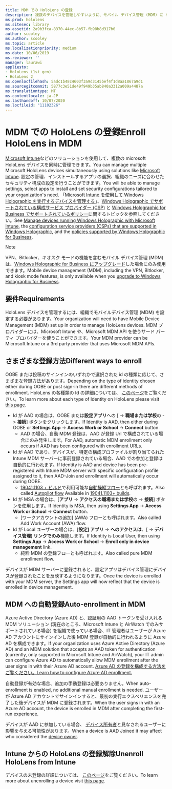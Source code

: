 ```yaml
---
title: MDM での HoloLens の登録
description: 複数のデバイスを管理しやすいように、モバイル デバイス管理 (MDM) に HoloLens を登録します。
ms.prod: hololens
ms.sitesec: library
ms.assetid: 2a9b3fca-8370-44ec-8b57-fb98b8d317b0
author: scooley
ms.author: scooley
ms.topic: article
ms.localizationpriority: medium
ms.date: 10/06/2019
ms.reviewer: ''
manager: laurawi
appliesto:
- HoloLens (1st gen)
- HoloLens 2
ms.openlocfilehash: 5adc1b48c4603f3a9d3145bef4f1d8aa1867a9d1
ms.sourcegitcommit: 5877c3e51de49f949b35ab840a3312a009a4487a
ms.translationtype: MT
ms.contentlocale: ja-JP
ms.lasthandoff: 10/07/2020
ms.locfileid: "11102326"
---
```

# <span data-ttu-id="0ed1b-103">MDM での HoloLens の登録</span><span class="sxs-lookup"><span data-stu-id="0ed1b-103">Enroll HoloLens in MDM</span></span>

<span data-ttu-id="0ed1b-104">[Microsoft Intune](https://docs.microsoft.com/intune/windows-holographic-for-business)などのソリューションを使用して、複数の microsoft HoloLens デバイスを同時に管理できます。</span><span class="sxs-lookup"><span data-stu-id="0ed1b-104">You can manage multiple Microsoft HoloLens devices simultaneously using solutions like [Microsoft Intune](https://docs.microsoft.com/intune/windows-holographic-for-business).</span></span> <span data-ttu-id="0ed1b-105">設定の管理、インストールするアプリの選択、組織のニーズに合わせたセキュリティ構成の設定を行うことができます。</span><span class="sxs-lookup"><span data-stu-id="0ed1b-105">You will be able to manage settings, select apps to install and set security configurations tailored to your organization's need.</span></span> <span data-ttu-id="0ed1b-106">「[Microsoft Intune を使用して Windows Holographic を実行するデバイスを管理する](https://docs.microsoft.com/intune/windows-holographic-for-business)」、[Windows Holographic でサポートされている構成サービス プロバイダー (CSP)](https://msdn.microsoft.com/windows/hardware/commercialize/customize/mdm/configuration-service-provider-reference#hololens) と [Windows Holographic for Business でサポートされているポリシー](https://msdn.microsoft.com/windows/hardware/commercialize/customize/mdm/policy-configuration-service-provider#hololenspolicies)に関するトピックを参照してください。</span><span class="sxs-lookup"><span data-stu-id="0ed1b-106">See [Manage devices running Windows Holographic with Microsoft Intune](https://docs.microsoft.com/intune/windows-holographic-for-business), the [configuration service providers (CSPs) that are supported in Windows Holographic](https://msdn.microsoft.com/windows/hardware/commercialize/customize/mdm/configuration-service-provider-reference#hololens), and the [policies supported by Windows Holographic for Business](https://msdn.microsoft.com/windows/hardware/commercialize/customize/mdm/policy-configuration-service-provider#hololenspolicies).</span></span>

> [!NOTE]
> <span data-ttu-id="0ed1b-107">VPN、Bitlocker、キオスク モードの機能を含むモバイル デバイス管理 (MDM) は、[Windows Holographic for Business にアップグレード](hololens1-upgrade-enterprise.md)した場合にのみ使用できます。</span><span class="sxs-lookup"><span data-stu-id="0ed1b-107">Mobile device management (MDM), including the VPN, Bitlocker, and kiosk mode features, is only available when you [upgrade to Windows Holographic for Business](hololens1-upgrade-enterprise.md).</span></span>

## <span data-ttu-id="0ed1b-108">要件</span><span class="sxs-lookup"><span data-stu-id="0ed1b-108">Requirements</span></span>

 <span data-ttu-id="0ed1b-109">HoloLens デバイスを管理するには、組織でモバイルデバイス管理 (MDM) を設定する必要があります。</span><span class="sxs-lookup"><span data-stu-id="0ed1b-109">Your organization will need to have Mobile Device Management (MDM) set up in order to manage HoloLens devices.</span></span> <span data-ttu-id="0ed1b-110">MDM プロバイダーには、Microsoft Intune や、Microsoft MDM API を使うサード パーティ プロバイダーを使うことができます。</span><span class="sxs-lookup"><span data-stu-id="0ed1b-110">Your MDM provider can be Microsoft Intune or a 3rd party provider that uses Microsoft MDM APIs.</span></span>
 
## <span data-ttu-id="0ed1b-111">さまざまな登録方法</span><span class="sxs-lookup"><span data-stu-id="0ed1b-111">Different ways to enroll</span></span>

<span data-ttu-id="0ed1b-112">OOBE または投稿のサインインのいずれかで選択された id の種類に応じて、さまざまな登録方法があります。</span><span class="sxs-lookup"><span data-stu-id="0ed1b-112">Depending on the type of identity chosen either during OOBE or post sign-in there are different methods of enrollment.</span></span> <span data-ttu-id="0ed1b-113">HoloLens の各種類の Id の詳細については、 [このページ](hololens-identity.md)をご覧ください。</span><span class="sxs-lookup"><span data-stu-id="0ed1b-113">To learn more about each type of Identity on HoloLens please visit [this page](hololens-identity.md).</span></span>

- <span data-ttu-id="0ed1b-114">Id が AAD の場合は、OOBE または**設定アプリ**への [  ->  **職場または学校**の  ->  **接続**] ボタンをクリックします。</span><span class="sxs-lookup"><span data-stu-id="0ed1b-114">If Identity is AAD, then either during OOBE or **Settings App** -> **Access Work or School** -> **Connect** button.</span></span>
    - <span data-ttu-id="0ed1b-115">AAD の場合、自動 MDM 登録は、AAD が登録 Url で構成されている場合にのみ発生します。</span><span class="sxs-lookup"><span data-stu-id="0ed1b-115">For AAD, automatic MDM enrollment only occurs if AAD has been configured with enrollment URLs.</span></span>
- <span data-ttu-id="0ed1b-116">Id が AAD であり、デバイスが、特定の構成プロファイルが割り当てられた Intune MDM サーバーに事前登録されている場合、AAD での参加と登録は自動的に行われます。</span><span class="sxs-lookup"><span data-stu-id="0ed1b-116">If Identity is AAD and device has been pre-registered with Intune MDM server with specific configuration profile assigned to it, then AAD-Join and enrollment will automatically occur during OOBE.</span></span>
    - <span data-ttu-id="0ed1b-117">[19041.1103 + ビルド](hololens-release-notes.md#windows-holographic-version-2004)で利用可能な[自動操縦フロー](hololens2-autopilot.md)とも呼ばれます。</span><span class="sxs-lookup"><span data-stu-id="0ed1b-117">Also called [Autopilot flow](hololens2-autopilot.md) Available in [19041.1103+ builds](hololens-release-notes.md#windows-holographic-version-2004).</span></span>
- <span data-ttu-id="0ed1b-118">Id が MSA の場合は、[**アプリ**  ->  **アクセスの職場または学校**の  ->  **接続**] ボタンを使用します。</span><span class="sxs-lookup"><span data-stu-id="0ed1b-118">If Identity is MSA, then using **Settings App** -> **Access Work or School** -> **Connect** button.</span></span>
    - <span data-ttu-id="0ed1b-119">[ワークアカウントの追加] (AWA) フローとも呼ばれます。</span><span class="sxs-lookup"><span data-stu-id="0ed1b-119">Also called Add Work Account (AWA) flow.</span></span>
- <span data-ttu-id="0ed1b-120">Id が Local ユーザーの場合は、[**設定] アプリ**  ->  **へのアクセスは**、[  ->  **デバイス管理] リンクでのみ**機能します。</span><span class="sxs-lookup"><span data-stu-id="0ed1b-120">If Identity is Local User, then using **Settings App** -> **Access Work or School** -> **Enroll only in device management** link.</span></span>
    - <span data-ttu-id="0ed1b-121">純粋 MDM の登録フローとも呼ばれます。</span><span class="sxs-lookup"><span data-stu-id="0ed1b-121">Also called pure MDM enrollment flow.</span></span>

<span data-ttu-id="0ed1b-122">デバイスが MDM サーバーに登録されると、設定アプリはデバイス管理にデバイスが登録されたことを反映するようになります。</span><span class="sxs-lookup"><span data-stu-id="0ed1b-122">Once the device is enrolled with your MDM server, the Settings app will now reflect that the device is enrolled in device management.</span></span>

## <span data-ttu-id="0ed1b-123">MDM への自動登録</span><span class="sxs-lookup"><span data-stu-id="0ed1b-123">Auto-enrollment in MDM</span></span>

<span data-ttu-id="0ed1b-124">Azure Active Directory (Azure AD) と、認証用の AAD トークンを受け入れる MDM ソリューション (現在のところ、Microsoft Intune と AirWatch でのみサポートされている場合) を組織で使っている場合、IT 管理者はユーザーが Azure AD アカウントにサインインした後 MDM 登録が自動的に行われるように Azure AD を構成できます。</span><span class="sxs-lookup"><span data-stu-id="0ed1b-124">If your organization uses Azure Active Directory (Azure AD) and an MDM solution that accepts an AAD token for authentication (currently, only supported in Microsoft Intune and AirWatch), your IT admin can configure Azure AD to automatically allow MDM enrollment after the user signs in with their Azure AD account.</span></span> [<span data-ttu-id="0ed1b-125">Azure AD の登録を構成する方法をご覧ください。</span><span class="sxs-lookup"><span data-stu-id="0ed1b-125">Learn how to configure Azure AD enrollment.</span></span>](https://docs.microsoft.com/mem/intune/enrollment/windows-enroll#enable-windows-10-automatic-enrollment)

<span data-ttu-id="0ed1b-126">自動登録が有効な場合、追加の手動登録は必要ありません。</span><span class="sxs-lookup"><span data-stu-id="0ed1b-126">When auto-enrollment is enabled, no additional manual enrollment is needed.</span></span> <span data-ttu-id="0ed1b-127">ユーザーが Azure AD アカウントでサインインすると、最初の実行エクスペリエンスを完了した後デバイスが MDM に登録されます。</span><span class="sxs-lookup"><span data-stu-id="0ed1b-127">When the user signs in with an Azure AD account, the device is enrolled in MDM after completing the first-run experience.</span></span>

<span data-ttu-id="0ed1b-128">デバイスが AAD に参加している場合、 [デバイス所有者](security-adminless-os.md#device-owner)と見なされるユーザーに影響を与える可能性があります。</span><span class="sxs-lookup"><span data-stu-id="0ed1b-128">When a device is AAD Joined it may affect who considered the [device owner](security-adminless-os.md#device-owner).</span></span>

## <span data-ttu-id="0ed1b-129">Intune からの HoloLens の登録解除</span><span class="sxs-lookup"><span data-stu-id="0ed1b-129">Unenroll HoloLens from Intune</span></span>

<span data-ttu-id="0ed1b-130">デバイスの未登録の詳細については、 [このページ](https://docs.microsoft.com/windows/client-management/mdm/disconnecting-from-mdm-unenrollment)をご覧ください。</span><span class="sxs-lookup"><span data-stu-id="0ed1b-130">To learn more about unenrolling a device visit [this page](https://docs.microsoft.com/windows/client-management/mdm/disconnecting-from-mdm-unenrollment).</span></span> 
